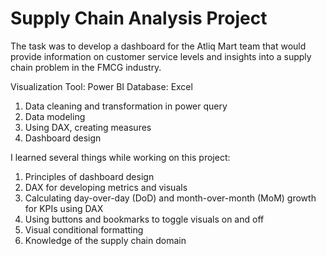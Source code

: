 # Supply Chain Analysis Project
The task was to develop a dashboard for the Atliq Mart team that would provide information on customer service levels and insights into a supply chain problem in the FMCG industry.

Visualization Tool: Power BI
Database: Excel

1) Data cleaning and transformation in power query
2) Data modeling
3) Using DAX, creating measures
4) Dashboard design

I learned several things while working on this project:

1) Principles of dashboard design
2) DAX for developing metrics and visuals
3) Calculating day-over-day (DoD) and month-over-month (MoM) growth for KPIs using DAX
4) Using buttons and bookmarks to toggle visuals on and off
5) Visual conditional formatting
6) Knowledge of the supply chain domain
